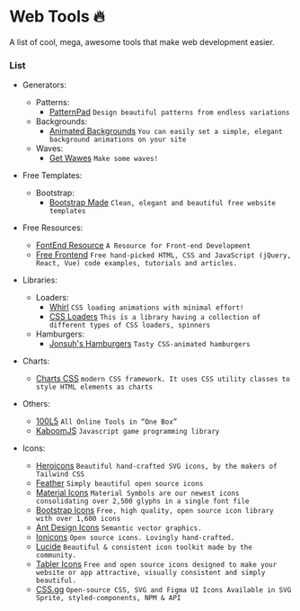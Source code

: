 # Web Tools 🔥
A list of cool, mega, awesome tools that make web development easier.
 
### List
 - Generators:
   - Patterns:
     - [PatternPad](https://patternpad.com/) `Design beautiful patterns from endless variations`
   - Backgrounds:
     - [Animated Backgrounds](https://animatedbackgrounds.me/) `You can easily set a simple, elegant background animations on your site`
   - Waves:
     - [Get Wawes](https://getwaves.io/) `Make some waves!`

 - Free Templates:
   - Bootstrap:
     - [Bootstrap Made](https://bootstrapmade.com/) `Clean, elegant and beautiful free website templates`

 - Free Resources:
   - [FontEnd Resource](https://frontendresource.com/) `A Resource for Front-end Development`
   - [Free Frontend](https://freefrontend.com/) `Free hand-picked HTML, CSS and JavaScript (jQuery, React, Vue) code examples, tutorials and articles.`

 - Libraries:
   - Loaders:
     - [Whirl](https://whirl.netlify.app/) `CSS loading animations with minimal effort!`
     - [CSS Loaders](https://cssloaders.github.io/) `This is a library having a collection of different types of CSS loaders, spinners`
   - Hamburgers:
     - [Jonsuh's Hamburgers](https://jonsuh.com/hamburgers/) `Tasty CSS-animated hamburgers`
 
 - Charts:
   - [Charts CSS](https://chartscss.org/) `modern CSS framework. It uses CSS utility classes to style HTML elements as charts`

 - Others:
   - [100L5](https://10015.io/) `All Online Tools in “One Box”`
   - [KaboomJS](https://kaboomjs.com/) `Javascript game programming library`

 - Icons:
   - [Heroicons](https://heroicons.com/) `Beautiful hand-crafted SVG icons, by the makers of Tailwind CSS`
   - [Feather](https://feathericons.com/) `Simply beautiful open source icons`
   - [Material Icons](https://fonts.google.com/icons) `Material Symbols are our newest icons consolidating over 2,500 glyphs in a single font file`
   - [Bootstrap Icons](https://icons.getbootstrap.com/) `Free, high quality, open source icon library with over 1,600 icons`
   - [Ant Design Icons](https://ant.design/components/icon/) `Semantic vector graphics.`
   - [Ionicons](https://ionic.io/ionicons) `Open source icons. Lovingly hand-crafted.`
   - [Lucide](https://lucide.dev/) `Beautiful & consistent icon toolkit made by the community.`
   - [Tabler Icons](https://tabler-icons.io/) `Free and open source icons designed to make your website or app attractive, visually consistent and simply beautiful.`
   - [CSS.gg](https://css.gg/) `Open-source CSS, SVG and Figma UI Icons Available in SVG Sprite, styled-components, NPM & API`

